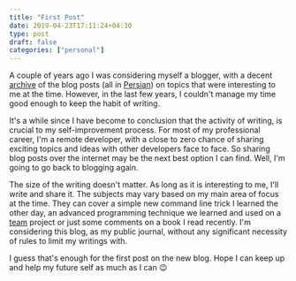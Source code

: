 ```yaml
---
title: "First Post"
date: 2019-04-23T17:11:24+04:30
type: post
draft: false
categories: ["personal"]
---
```


A couple of years ago I was considering myself a blogger, with a decent
[archive](https://shahinism.com/archive/fa/) of the blog posts (all in
[Persian](https://en.wikipedia.org/wiki/Persian_language)) on topics that were
interesting to me at the time. However, in the last few years, I couldn't manage
my time good enough to keep the habit of writing.

It's a while since I have become to conclusion that the activity of writing, is
crucial to my self-improvement process. For most of my professional career, I'm
a remote developer, with a close to zero chance of sharing exciting topics and
ideas with other developers face to face. So sharing blog posts over the
internet may be the next best option I can find. Well, I'm going to go back to
blogging again.

The size of the writing doesn't matter. As long as it is interesting to me, I'll
write and share it. The subjects may vary based on my main area of focus at the
time. They can cover a simple new command line trick I learned the other day, an
advanced programming technique we learned and used on a
[team](https://foundersbuddy.com/) project or just some comments on a book I
read recently. I'm considering this blog, as my public journal, without any
significant necessity of rules to limit my writings with.

I guess that's enough for the first post on the new blog. Hope I can keep up and
help my future self as much as I can :wink:

